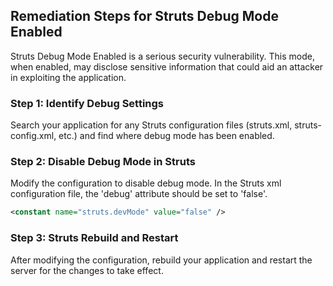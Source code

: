 

## Remediation Steps for Struts Debug Mode Enabled
Struts Debug Mode Enabled is a serious security vulnerability. This mode, when enabled, may disclose sensitive information that could aid an attacker in exploiting the application. 

### Step 1: Identify Debug Settings
Search your application for any Struts configuration files (struts.xml, struts-config.xml, etc.) and find where debug mode has been enabled.

### Step 2: Disable Debug Mode in Struts
Modify the configuration to disable debug mode. In the Struts xml configuration file, the 'debug' attribute should be set to 'false'. 

```xml
<constant name="struts.devMode" value="false" />
```
### Step 3: Struts Rebuild and Restart
After modifying the configuration, rebuild your application and restart the server for the changes to take effect.